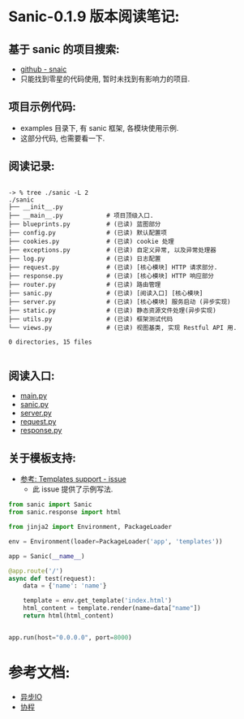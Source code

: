 # Sanic-0.1.9 版本阅读笔记:

## 基于 sanic 的项目搜索:


- [github - snaic ](https://github.com/search?l=Python&q=sanic+&type=Repositories&utf8=%E2%9C%93)
- 只能找到零星的代码使用, 暂时未找到有影响力的项目.



## 项目示例代码:

- examples 目录下, 有 sanic 框架, 各模块使用示例.
- 这部分代码, 也需要看一下.


## 阅读记录:


```

-> % tree ./sanic -L 2
./sanic
├── __init__.py
├── __main__.py            # 项目顶级入口.
├── blueprints.py          # (已读) 蓝图部分
├── config.py              # (已读) 默认配置项
├── cookies.py             # (已读) cookie 处理
├── exceptions.py          # (已读) 自定义异常, 以及异常处理器
├── log.py                 # (已读) 日志配置
├── request.py             # (已读) [核心模块] HTTP 请求部分.
├── response.py            # (已读) [核心模块] HTTP 响应部分
├── router.py              # (已读) 路由管理
├── sanic.py               # (已读) [阅读入口] [核心模块]
├── server.py              # (已读) [核心模块] 服务启动 (异步实现)
├── static.py              # (已读) 静态资源文件处理(异步实现)
├── utils.py               # (已读) 框架测试代码
└── views.py               # (已读) 视图基类, 实现 Restful API 用.

0 directories, 15 files


```


## 阅读入口:

- [main.py](./sanic/__main__.py)
- [sanic.py](./sanic/sanic.py)
- [server.py](./sanic/server.py)
- [request.py](./sanic/request.py)
- [response.py](./sanic/response.py)



## 关于模板支持:

- [参考: Templates support - issue](https://github.com/channelcat/sanic/issues/113)
    - 此 issue 提供了示例写法.


```python
from sanic import Sanic
from sanic.response import html

from jinja2 import Environment, PackageLoader

env = Environment(loader=PackageLoader('app', 'templates'))

app = Sanic(__name__)

@app.route('/')
async def test(request):
    data = {'name': 'name'}

    template = env.get_template('index.html')
    html_content = template.render(name=data["name"])
    return html(html_content)


app.run(host="0.0.0.0", port=8000)

```



# 参考文档:

- [异步IO](http://www.liaoxuefeng.com/wiki/0014316089557264a6b348958f449949df42a6d3a2e542c000/00143208573480558080fa77514407cb23834c78c6c7309000)
- [协程](http://www.liaoxuefeng.com/wiki/0014316089557264a6b348958f449949df42a6d3a2e542c000/001432090171191d05dae6e129940518d1d6cf6eeaaa969000)





